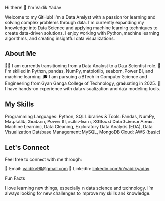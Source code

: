 Hi there! 👋 I'm Vaidik Yadav

Welcome to my GitHub! I'm a Data Analyst with a passion for learning and solving complex problems through data. I'm currently expanding my knowledge into Data Science and applying machine learning techniques to create data-driven solutions. I enjoy working with Python, machine learning algorithms, and creating insightful data visualizations.

## About Me

🧑‍💻 I am currently transitioning from a Data Analyst to a Data Scientist role.
🧠 I'm skilled in Python, pandas, NumPy, matplotlib, seaborn, Power BI, and machine learning.
🎓 I am pursuing a BTech in Computer Science and Engineering from Gyan Ganga College of Technology, graduating in 2025.
💼 I have hands-on experience with data visualization and data modeling tools.

## My Skills

Programming Languages: Python, SQL
Libraries & Tools: Pandas, NumPy, Matplotlib, Seaborn, Power BI, scikit-learn, XGBoost
Data Science Areas: Machine Learning, Data Cleaning, Exploratory Data Analysis (EDA), Data Visualization
Database Management: MySQL, MongoDB
Cloud: AWS (basic)

## Let's Connect

Feel free to connect with me through:

📧 Email: vaidiky90@gmail.com
📝 LinkedIn: [linkedin.com/in/vaidikyadav](https://www.linkedin.com/in/vaidik-yadav-260a60248/)

Fun Facts

I love learning new things, especially in data science and technology.
I’m always looking for new challenges to improve my skills and knowledge.
